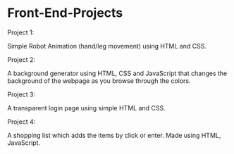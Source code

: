 # Front-End-Projects
Project 1: 
  
  Simple Robot Animation (hand/leg movement) using HTML and CSS.
  

Project 2: 

  A background generator using HTML, CSS and JavaScript that changes the background of the webpage as you browse through the colors.
  
  
Project 3:

  A transparent login page using simple HTML and CSS.


Project 4:

  A shopping list which adds the items by click or enter. Made using HTML, JavaScript.
